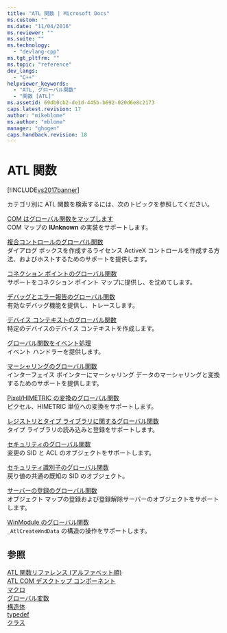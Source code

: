 ```yaml
---
title: "ATL 関数 | Microsoft Docs"
ms.custom: ""
ms.date: "11/04/2016"
ms.reviewer: ""
ms.suite: ""
ms.technology: 
  - "devlang-cpp"
ms.tgt_pltfrm: ""
ms.topic: "reference"
dev_langs: 
  - "C++"
helpviewer_keywords: 
  - "ATL, グローバル関数"
  - "関数 [ATL]"
ms.assetid: 69db0cb2-de1d-445b-b692-020d6e8c2173
caps.latest.revision: 17
author: "mikeblome"
ms.author: "mblome"
manager: "ghogen"
caps.handback.revision: 18
---
```

# ATL 関数
[!INCLUDE[vs2017banner](../../assembler/inline/includes/vs2017banner.md)]

カテゴリ別に ATL 関数を検索するには、次のトピックを参照してください。  
  
 [COM はグローバル関数をマップします](../../atl/reference/com-map-global-functions.md)  
 COM マップの **IUnknown** の実装をサポートします。  
  
 [複合コントロールのグローバル関数](../../atl/reference/composite-control-global-functions.md)  
 ダイアログ ボックスを作成するライセンス ActiveX コントロールを作成する方法、およびホストするためのサポートを提供します。  
  
 [コネクション ポイントのグローバル関数](../Topic/Connection%20Point%20Global%20Functions.md)  
 サポートをコネクション ポイント マップに提供し、を沈めてします。  
  
 [デバッグとエラー報告のグローバル関数](../../atl/reference/debugging-and-error-reporting-global-functions.md)  
 有効なデバッグ機能を提供し、トレースします。  
  
 [デバイス コンテキストのグローバル関数](../../atl/reference/device-context-global-functions.md)  
 特定のデバイスのデバイス コンテキストを作成します。  
  
 [グローバル関数をイベント処理](../../atl/reference/event-handling-global-functions.md)  
 イベント ハンドラーを提供します。  
  
 [マーシャリングのグローバル関数](../Topic/Marshaling%20Global%20Functions.md)  
 インターフェイス ポインターにマーシャリング データのマーシャリングと変換するためのサポートを提供します。  
  
 [Pixel\/HIMETRIC の変換のグローバル関数](../../atl/reference/pixel-himetric-conversion-global-functions.md)  
 ピクセル、HIMETRIC 単位への変換をサポートします。  
  
 [レジストリとタイプ ライブラリに関するグローバル関数](../../atl/reference/registry-and-typelib-global-functions.md)  
 タイプ ライブラリの読み込みと登録をサポートします。  
  
 [セキュリティのグローバル関数](../../atl/reference/security-global-functions.md)  
 変更の SID と ACL のオブジェクトをサポートします。  
  
 [セキュリティ識別子のグローバル関数](../../atl/reference/security-identifier-global-functions.md)  
 戻り値の共通の既知の SID のオブジェクト。  
  
 [サーバーの登録のグローバル関数](../../atl/reference/server-registration-global-functions.md)  
 オブジェクト マップの登録および登録解除サーバーのオブジェクトをサポートします。  
  
 [WinModule のグローバル関数](../../atl/reference/winmodule-global-functions.md)  
 `_AtlCreateWndData` の構造の操作をサポートします。  
  
## 参照  
 [ATL 関数リファレンス \(アルファベット順\)](../Topic/ATL%20Functions%20Alphabetical%20Reference.md)   
 [ATL COM デスクトップ コンポーネント](../../atl/atl-com-desktop-components.md)   
 [マクロ](../../atl/reference/atl-macros.md)   
 [グローバル変数](../Topic/ATL%20Global%20Variables.md)   
 [構造体](../../atl/reference/atl-structures.md)   
 [typedef](../../atl/reference/atl-typedefs.md)   
 [クラス](../../atl/reference/atl-classes.md)